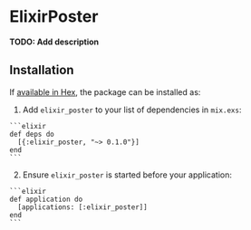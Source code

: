 # ElixirPoster

**TODO: Add description**

## Installation

If [available in Hex](https://hex.pm/docs/publish), the package can be installed as:

  1. Add `elixir_poster` to your list of dependencies in `mix.exs`:

    ```elixir
    def deps do
      [{:elixir_poster, "~> 0.1.0"}]
    end
    ```

  2. Ensure `elixir_poster` is started before your application:

    ```elixir
    def application do
      [applications: [:elixir_poster]]
    end
    ```

